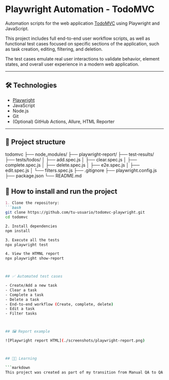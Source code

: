 # Playwright Automation - TodoMVC

Automation scripts for the web application [TodoMVC](http://todomvc.com/) using Playwright and JavaScript.

This project includes full end-to-end user workflow scripts, as well as functional test cases focused on specific sections of the application, such as task creation, editing, filtering, and deletion.

The test cases emulate real user interactions to validate behavior, element states, and overall user experience in a modern web application.

---

## 🛠️ Technologies 

- [Playwright](https://playwright.dev/)
- JavaScript
- Node.js
- Git
- (Optional) GitHub Actions, Allure, HTML Reporter

---

## 📁 Project structure

todomvc
├── node_modules/
├── playwright-report/
├── test-results/
├── tests/todos/
│ ├── add.spec.js
│ ├── clear.spec.js
│ ├── complete.spec.js
│ ├── delete.spec.js
│ ├── e2e.spec.js
│ ├── edit.spec.js
│ └── filters.spec.js
├── .gitignore
├── playwright.config.js
├── package.json
└── README.md


## 🚀 How to install and run the project

```markdown
1. Clone the repository:
```bash
git clone https://github.com/tu-usuario/todomvc-playwright.git
cd todomvc

2. Install dependencies 
npm install

3. Execute all the tests  
npx playwright test

4. View the HTMNL report 
npx playwright show-report



## ✅ Automated test cases

- Create/Add a new task
- Clear a task
- Complete a task
- Delete a task
- End-to-end workflow (Create, complete, delete)
- Edit a task
- Filter tasks



## 🖼️ Report example

![Playwright report HTML](./screenshots/playwright-report.png)



## 👨‍💻 Learning

```markdown
This project was created as part of my transition from Manual QA to QA Automation, focusing on good practices, test structure, and modern testing tools like Playwright.



